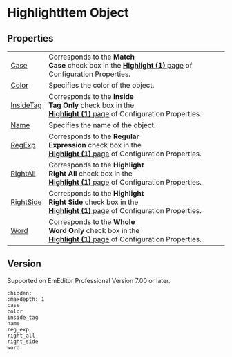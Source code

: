 # HighlightItem Object

## Properties

|     |     |
| --- | --- |
| [Case](case) | Corresponds to the **Match**<br>**Case** check box in the [**Highlight (1)** page](../../dlg/properties/highlight1/index) of Configuration Properties. |
| [Color](color) | Specifies the color of the object. |
| [InsideTag](inside_tag) | Corresponds to the **Inside**<br>**Tag Only** check box in the <br> [**Highlight (1)** page](../../dlg/properties/highlight1/index) of Configuration Properties. |
| [Name](name) | Specifies the name of the object. |
| [RegExp](reg_exp) | Corresponds to the **Regular**<br>**Expression** check box in the <br> [**Highlight (1)** page](../../dlg/properties/highlight1/index) of Configuration Properties. |
| [RightAll](right_all) | Corresponds to the **Highlight**<br>**Right All** check box in the <br> [**Highlight (1)** page](../../dlg/properties/highlight1/index) of Configuration Properties. |
| [RightSide](right_side) | Corresponds to the **Highlight**<br>**Right Side** check box in the <br> [**Highlight (1)** page](../../dlg/properties/highlight1/index) of Configuration Properties. |
| [Word](word) | Corresponds to the **Whole**<br>**Word Only** check box in the <br> [**Highlight (1)** page](../../dlg/properties/highlight1/index) of Configuration Properties. |

## Version

Supported on EmEditor Professional Version 7.00 or later.


```{toctree}
:hidden:
:maxdepth: 1
case
color
inside_tag
name
reg_exp
right_all
right_side
word
```
